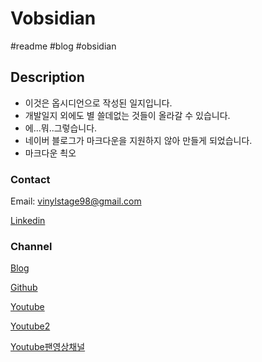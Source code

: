 # Vobsidian
#readme #blog #obsidian
## Description

- 이것은 옵시디언으로 작성된 일지입니다.
- 개발일지 외에도 별 쓸데없는 것들이 올라갈 수 있습니다.
- 에...뭐..그렇습니다.
- 네이버 블로그가 마크다운을 지원하지 않아 만들게 되었습니다.
- 마크다운 쵝오

### Contact

Email: vinylstage98@gmail.com

[Linkedin](https://www.linkedin.com/in/%EC%83%81%EB%B9%88-%EC%9E%84-050191275/)

### Channel

[Blog](https://blog.naver.com/vinylstudio)

[Github](https://github.com/VinylStage)

[Youtube](https://youtube.com/@vinylstage)

[Youtube2](https://youtube.com/@danyrecipe)

[Youtube팬영상채널](https://youtube.com/@fantubemTE?si=fhAEAyp3XRS-rL64)
